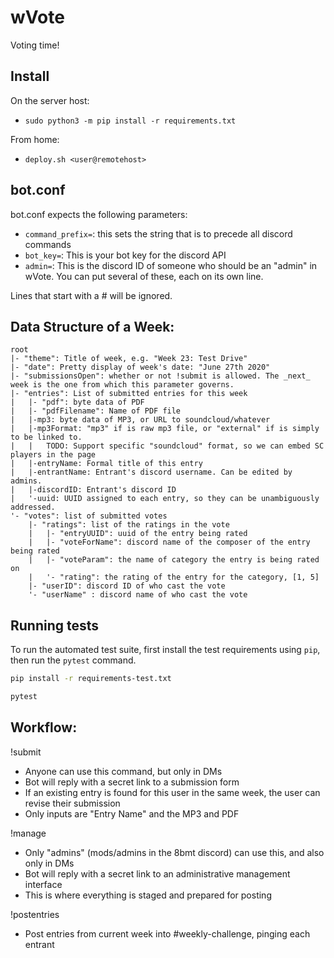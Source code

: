 # wVote

Voting time!

## Install

On the server host:

* `sudo python3 -m pip install -r requirements.txt`

From home:

* `deploy.sh <user@remotehost>`

## bot.conf

bot.conf expects the following parameters:

* `command_prefix=`: this sets the string that is to precede all discord commands
* `bot_key=`: This is your bot key for the discord API
* `admin=`: This is the discord ID of someone who should be an "admin" in wVote. You can put several of these, each on its own line.

Lines that start with a # will be ignored.

## Data Structure of a Week:

```
root
|- "theme": Title of week, e.g. "Week 23: Test Drive"
|- "date": Pretty display of week's date: "June 27th 2020"
|- "submissionsOpen": whether or not !submit is allowed. The _next_ week is the one from which this parameter governs.
|- "entries": List of submitted entries for this week
|	|- "pdf": byte data of PDF
|	|- "pdfFilename": Name of PDF file
|	|-mp3: byte data of MP3, or URL to soundcloud/whatever
|	|-mp3Format: "mp3" if is raw mp3 file, or "external" if is simply to be linked to.
|	|	TODO: Support specific "soundcloud" format, so we can embed SC players in the page
|	|-entryName: Formal title of this entry
|	|-entrantName: Entrant's discord username. Can be edited by admins.
|	|-discordID: Entrant's discord ID
|	'-uuid: UUID assigned to each entry, so they can be unambiguously addressed.
'- "votes": list of submitted votes
	|- "ratings": list of the ratings in the vote
	|	|- "entryUUID": uuid of the entry being rated
	|	|- "voteForName": discord name of the composer of the entry being rated
	|	|- "voteParam": the name of category the entry is being rated on
	|	'- "rating": the rating of the entry for the category, [1, 5]
	|- "userID": discord ID of who cast the vote 
	'- "userName" : discord name of who cast the vote
```

## Running tests

To run the automated test suite, first install the test requirements using `pip`, then run the `pytest` command.

```sh
pip install -r requirements-test.txt

pytest
```

## Workflow:

!submit

* Anyone can use this command, but only in DMs
* Bot will reply with a secret link to a submission form
* If an existing entry is found for this user in the same week, the user can revise their submission
* Only inputs are "Entry Name" and the MP3 and PDF

!manage

* Only "admins" (mods/admins in the 8bmt discord) can use this, and also only in DMs
* Bot will reply with a secret link to an administrative management interface
* This is where everything is staged and prepared for posting

!postentries

* Post entries from current week into #weekly-challenge, pinging each entrant
